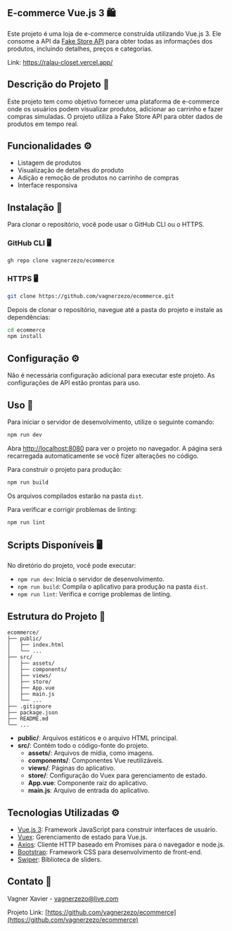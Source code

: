 ## E-commerce Vue.js 3 🛍️

Este projeto é uma loja de e-commerce construída utilizando Vue.js 3. Ele consome a API da [Fake Store API](https://fakestoreapi.com/) para obter todas as informações dos produtos, incluindo detalhes, preços e categorias.

Link: https://ralau-closet.vercel.app/

## Descrição do Projeto 📔

Este projeto tem como objetivo fornecer uma plataforma de e-commerce onde os usuários podem visualizar produtos, adicionar ao carrinho e fazer compras simuladas. O projeto utiliza a Fake Store API para obter dados de produtos em tempo real.

## Funcionalidades ⚙️

- Listagem de produtos
- Visualização de detalhes do produto
- Adição e remoção de produtos no carrinho de compras
- Interface responsiva

## Instalação 🔩

Para clonar o repositório, você pode usar o GitHub CLI ou o HTTPS.

### GitHub CLI 🖥️

```bash
gh repo clone vagnerzezo/ecommerce
```

### HTTPS 🖥️

```bash
git clone https://github.com/vagnerzezo/ecommerce.git
```

Depois de clonar o repositório, navegue até a pasta do projeto e instale as dependências:

```bash
cd ecommerce
npm install
```

## Configuração ⚙️

Não é necessária configuração adicional para executar este projeto. As configurações de API estão prontas para uso.

## Uso 🔩

Para iniciar o servidor de desenvolvimento, utilize o seguinte comando:

```bash
npm run dev
```

Abra [http://localhost:8080](http://localhost:8080) para ver o projeto no navegador. A página será recarregada automaticamente se você fizer alterações no código.

Para construir o projeto para produção:

```bash
npm run build
```

Os arquivos compilados estarão na pasta `dist`.

Para verificar e corrigir problemas de linting:

```bash
npm run lint
```

## Scripts Disponíveis 🖥️

No diretório do projeto, você pode executar:

- `npm run dev`: Inicia o servidor de desenvolvimento.
- `npm run build`: Compila o aplicativo para produção na pasta `dist`.
- `npm run lint`: Verifica e corrige problemas de linting.

## Estrutura do Projeto 📓

```plaintext
ecommerce/
├── public/
│   ├── index.html
│   └── ...
├── src/
│   ├── assets/
│   ├── components/
│   ├── views/
│   ├── store/
│   ├── App.vue
│   ├── main.js
│   └── ...
├── .gitignore
├── package.json
├── README.md
└── ...
```

- **public/**: Arquivos estáticos e o arquivo HTML principal.
- **src/**: Contém todo o código-fonte do projeto.
  - **assets/**: Arquivos de mídia, como imagens.
  - **components/**: Componentes Vue reutilizáveis.
  - **views/**: Páginas do aplicativo.
  - **store/**: Configuração do Vuex para gerenciamento de estado.
  - **App.vue**: Componente raiz do aplicativo.
  - **main.js**: Arquivo de entrada do aplicativo.

## Tecnologias Utilizadas ⚙️

- [Vue.js 3](https://vuejs.org/): Framework JavaScript para construir interfaces de usuário.
- [Vuex](https://vuex.vuejs.org/): Gerenciamento de estado para Vue.js.
- [Axios](https://axios-http.com/): Cliente HTTP baseado em Promises para o navegador e node.js.
- [Bootstrap](https://getbootstrap.com/): Framework CSS para desenvolvimento de front-end.
- [Swiper](https://swiperjs.com/): Biblioteca de sliders.


## Contato 📩

Vagner Xavier - [vagnerzezo@live.com](mailto:vagnerzezo@live.com)

Projeto Link: [https://github.com/vagnerzezo/ecommerce](https://github.com/vagnerzezo/ecommerce)
